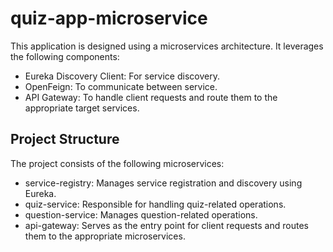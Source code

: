 # quiz-app-microservice
This application is designed using a microservices architecture. It leverages the following components:
- Eureka Discovery Client: For service discovery.
- OpenFeign: To communicate between service.
- API Gateway: To handle client requests and route them to the appropriate target services.


## Project Structure
The project consists of the following microservices:

- service-registry: Manages service registration and discovery using Eureka.
- quiz-service: Responsible for handling quiz-related operations.
- question-service: Manages question-related operations.
- api-gateway: Serves as the entry point for client requests and routes them to the appropriate microservices.
